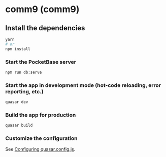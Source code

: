 # comm9 (comm9)

## Install the dependencies

```bash
yarn
# or
npm install
```

### Start the PocketBase server

```bash
npm run db:serve
```

### Start the app in development mode (hot-code reloading, error reporting, etc.)

```bash
quasar dev
```

### Build the app for production

```bash
quasar build
```

### Customize the configuration

See [Configuring quasar.config.js](https://v2.quasar.dev/quasar-cli-vite/quasar-config-js).
